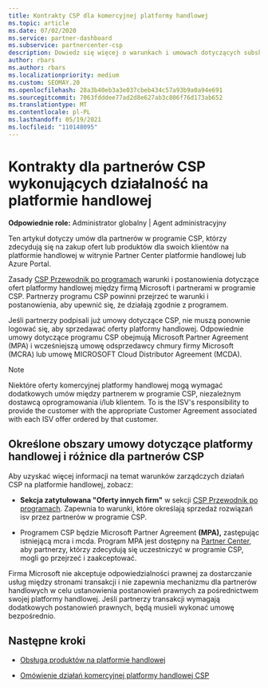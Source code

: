 ```yaml
---
title: Kontrakty CSP dla komercyjnej platformy handlowej
ms.topic: article
ms.date: 07/02/2020
ms.service: partner-dashboard
ms.subservice: partnercenter-csp
description: Dowiedz się więcej o warunkach i umowach dotyczących subskrypcji produktów innych firm isv zakupionych przez partnerów CSP na platformie handlowej.
author: rbars
ms.author: rbars
ms.localizationpriority: medium
ms.custom: SEOMAY.20
ms.openlocfilehash: 28a3b40eb3a3e037cbeb434c57a93b9a0a94e691
ms.sourcegitcommit: 7063fdddee77ad2d8e627ab3c806f76d173ab652
ms.translationtype: MT
ms.contentlocale: pl-PL
ms.lasthandoff: 05/19/2021
ms.locfileid: "110148095"
---
```

# <a name="contracts-for-csp-partners-doing-business-in-the-commercial-marketplace"></a>Kontrakty dla partnerów CSP wykonujących działalność na platformie handlowej


**Odpowiednie role:** Administrator globalny | Agent administracyjny

Ten artykuł dotyczy umów dla partnerów w programie CSP, którzy zdecydują się na zakup ofert lub produktów dla swoich klientów na platformie handlowej w witrynie Partner Center platformie handlowej lub Azure Portal.

Zasady [CSP Przewodnik po programach](https://go.microsoft.com/fwlink/p/?LinkId=617100) warunki i postanowienia dotyczące ofert platformy handlowej między firmą Microsoft i partnerami w programie CSP. Partnerzy programu CSP powinni przejrzeć te warunki i postanowienia, aby upewnić się, że działają zgodnie z programem.  

Jeśli partnerzy podpisali już umowy dotyczące CSP, nie muszą ponownie logować się, aby sprzedawać oferty platformy handlowej. Odpowiednie umowy dotyczące programu CSP obejmują Microsoft Partner Agreement (MPA) i wcześniejszą umowę odsprzedawcy chmury firmy Microsoft (MCRA) lub umowę MICROSOFT Cloud Distributor Agreement (MCDA).

>[!NOTE]
> Niektóre oferty komercyjnej platformy handlowej mogą wymagać dodatkowych umów między partnerem w programie CSP, niezależnym dostawcą oprogramowania i/lub klientem. To is the ISV's responsibility to provide the customer with the appropriate Customer Agreement associated with each ISV offer ordered by that customer.

## <a name="specific-marketplace-contract-areas-and-distinctions-for-csp-partners"></a>Określone obszary umowy dotyczące platformy handlowej i różnice dla partnerów CSP

Aby uzyskać więcej informacji na temat warunków zarządczych działań CSP na platformie handlowej, zobacz:

- **Sekcja zatytułowana "Oferty innych firm"** w sekcji [CSP Przewodnik po programach](https://go.microsoft.com/fwlink/p/?LinkId=617100). Zapewnia to warunki, które określają sprzedaż rozwiązań isv przez partnerów w programie CSP.

- Programem CSP będzie Microsoft Partner Agreement **(MPA),** zastępując istniejącą mcra i mcda. Program MPA jest dostępny na [Partner Center,](https://partner.microsoft.com/pcv/dashboard/overview) aby partnerzy, którzy zdecydują się uczestniczyć w programie CSP, mogli go przejrzeć i zaakceptować.
  
Firma Microsoft nie akceptuje odpowiedzialności prawnej za dostarczanie usług między stronami transakcji i nie zapewnia mechanizmu dla partnerów handlowych w celu ustanowienia postanowień prawnych za pośrednictwem swojej platformy handlowej. Jeśli partnerzy transakcji wymagają dodatkowych postanowień prawnych, będą musieli wykonać umowę bezpośrednio.

## <a name="next-steps"></a>Następne kroki

- [Obsługa produktów na platformie handlowej](csp-commercial-marketplace-support.md)

- [Omówienie działań komercyjnej platformy handlowej CSP](csp-commercial-marketplace-overview.md)
